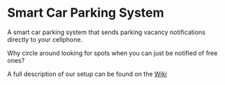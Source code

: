 # Smart Car Parking System

A smart car parking system that sends parking vacancy notifications directly to your cellphone. 

Why circle around looking for spots when you can just be notified of free ones?

A full description of our setup can be found on the [Wiki](https://github.com/rgr88/CT-ECE5413-Parking-System/wiki)
